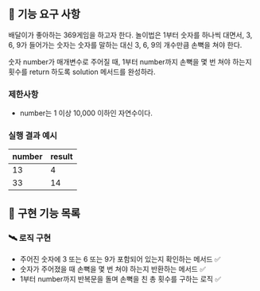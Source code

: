 ## 🚀 기능 요구 사항

배달이가 좋아하는 369게임을 하고자 한다. 놀이법은 1부터 숫자를 하나씩 대면서, 3, 6, 9가 들어가는 숫자는 숫자를 말하는 대신 3, 6, 9의 개수만큼 손뼉을 쳐야 한다.

숫자 number가 매개변수로 주어질 때, 1부터 number까지 손뼉을 몇 번 쳐야 하는지 횟수를 return 하도록 solution 메서드를 완성하라.

### 제한사항

- number는 1 이상 10,000 이하인 자연수이다.

### 실행 결과 예시

| number | result |
| --- | --- |
| 13 | 4 |
| 33 | 14 |

## 🚀 구현 기능 목록

### 🛰 로직 구현

- 주어진 숫자에 3 또는 6 또는 9가 포함되어 있는지 확인하는 메서드 ✅
- 숫자가 주어졌을 때 손뼉을 몇 번 쳐야 하는지 반환하는 메서드 ✅
- 1부터 number까지 반복문을 돌며 손뼉을 친 총 횟수를 구하는 로직 ✅